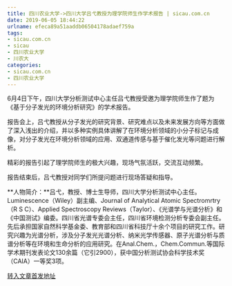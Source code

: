 ```yaml
---
title: 四川农业大学->四川大学吕弋教授为理学院师生作学术报告 | sicau.com.cn
date: 2019-06-05 18:44:22
urlname: efeca89a51aaddb06504178adaef759a
tags: 
- sicau.com.cn
- sicau
- 四川农业大学
- 川农大
categories:
- sicau.com.cn
- 四川农业大学
---
```



6月4日下午，四川大学分析测试中心主任吕弋教授受邀为理学院师生作了题为《基于分子发光的环境分析研究》的学术报告。

报告会上，吕弋教授从分子发光的研究背景、研究难点以及未来发展方向等方面做了深入浅出的介绍，并以多种实例具体讲解了在环境分析领域的小分子标记与成像，对分子发光在环境分析领域的应用、双通道传感与基于催化发光等问题进行解析。

精彩的报告引起了理学院师生的极大兴趣，现场气氛活跃，交流互动频繁。

报告结束后，吕弋教授对同学们所提问题进行现场答疑和指导。

**人物简介：**吕弋，教授、博士生导师，四川大学分析测试中心主任。Luminescence（Wiley）副主编、Journal of Analytical Atomic Spectromrtry（R S C）、Applied Spectroscopy Reviews（Taylor）、《光谱学与光谱分析》和《中国测试》编委。四川省光谱专委会主任，四川省环境检测分析专委会副主任。先后承担国家自然科学基金委、教育部和四川省科技厅十余个项目的研究工作。研究兴趣为光谱分析，涉及分子发光光谱分析、纳米光学传感器、原子光谱分析与质谱分析等在环境和生命分析的应用研究。在Anal.Chem.，Chem.Commun.等国际学术期刊发表论文130余篇（它引2900），获中国分析测试协会科学技术奖（CAIA）一等奖3项。





[转入文章首发地址](https://news.sicau.edu.cn/info/1078/51934.htm)